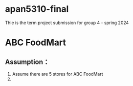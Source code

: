 # apan5310-final
Thie is the term project submission for group 4 - spring 2024

# ABC FoodMart

## Assumption：
1. Assume there are 5 stores for ABC FoodMart
2. 
